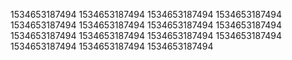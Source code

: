 1534653187494
1534653187494
1534653187494
1534653187494
1534653187494
1534653187494
1534653187494
1534653187494
1534653187494
1534653187494
1534653187494
1534653187494
1534653187494
1534653187494
1534653187494